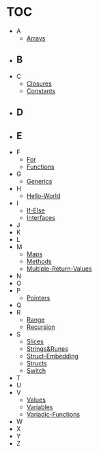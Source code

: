 # TOC
- A
  - [Arrays](Arrays)
- B
  - 
- C
  - [Closures](Closures)
  - [Constants](Constants)
- D
  - 
- E
  - 
- F
  - [For](For)
  - [Functions](Functions)
- G
  - [Generics](Generics)
- H
  - [Hello-World](Hello-World)
- I
  - [If-Else](If-Else)
  - [Interfaces](Interfaces)
- J
- K
- L
- M
  - [Maps](Maps)
  - [Methods](Methods)
  - [Multiple-Return-Values](Multiple-Return-Values)
- N
- O
- P
  - [Pointers](Pointers)
- Q
- R
  - [Range](Range)
  - [Recursion](Recursion)
- S
  - [Slices](Slices)
  - [Strings&Runes](Strings%26Runes)
  - [Struct-Embedding](Struct-Embedding)
  - [Structs](Structs)
  - [Switch](Switch)
- T
- U
- V
  - [Values](Values)
  - [Variables](Variables)
  - [Variadic-Functions](Variadic-Functions)
- W
- X
- Y
- Z
